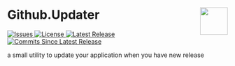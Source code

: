<h1 align="left">Github.Updater <img src="./Assets/GitHubNotifier.jpg" align="right" width="63px" height="63px"></h1> 
<a href="https://github.com/LiorBanai/Github.Updater/issues">
    <img src="https://img.shields.io/github/issues/LiorBanai/Github.Updater"  alt="Issues"/>
</a>
<a href="https://github.com/LiorBanai/Github.Updater/blob/master/LICENSE">
    <img src="https://img.shields.io/github/license/LiorBanai/Github.Updater"  alt="License"/>
</a>
<a href="https://github.com/LiorBanai/Github.Updater/releases"> 
    <img src="https://img.shields.io/github/v/release/LiorBanai/Github.Updater"  alt="Latest Release"/>
</a> 
 <a href="https://github.com/LiorBanai/Github.Updater/compare/V1.0.4...master">
    <img src="https://img.shields.io/github/commits-since/LiorBanai/Github.Updater/latest"  alt="Commits Since Latest Release"/>
</a>
       
       
a small utility to update your application when you have new release
